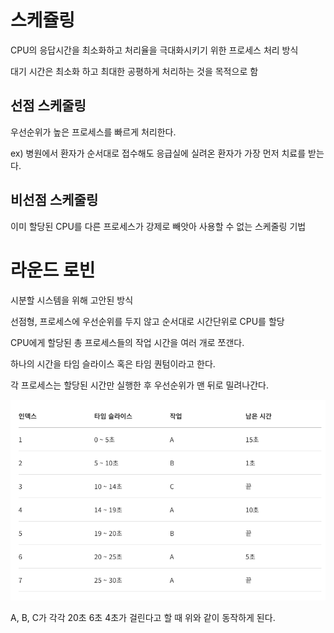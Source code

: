 # 스케쥴링

CPU의 응답시간을 최소화하고 처리율을 극대화시키기 위한 프로세스 처리 방식

대기 시간은 최소화 하고 최대한 공평하게 처리하는 것을 목적으로 함

## 선점 스케줄링

우선순위가 높은 프로세스를 빠르게 처리한다.

ex) 병원에서 환자가 순서대로 접수해도 응급실에 실려온 환자가 가장 먼저 치료를 받는다.

## 비선점 스케줄링

이미 할당된 CPU를 다른 프로세스가 강제로 빼앗아 사용할 수 없는 스케줄링 기법

# 라운드 로빈

시분할 시스템을 위해 고안된 방식

선점형, 프로세스에 우선순위를 두지 않고 순서대로 시간단위로 CPU를 할당

CPU에게 할당된 총 프로세스들의 작업 시간을 여러 개로 쪼갠다.

하나의 시간을 타임 슬라이스 혹은 타임 퀀텀이라고 한다.

각 프로세스는 할당된 시간만 실행한 후 우선순위가 맨 뒤로 밀려나간다.

![round robin](static/round_robin.png)

A, B, C가 각각 20초 6초 4초가 걸린다고 할 때 위와 같이 동작하게 된다.
